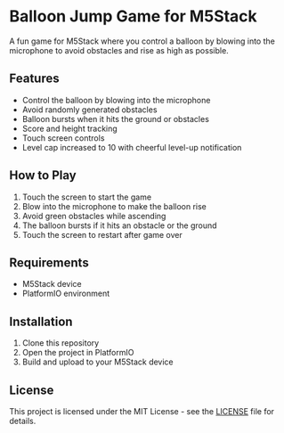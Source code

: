 # Balloon Jump Game for M5Stack

A fun game for M5Stack where you control a balloon by blowing into the microphone to avoid obstacles and rise as high as possible.

## Features

- Control the balloon by blowing into the microphone
- Avoid randomly generated obstacles
- Balloon bursts when it hits the ground or obstacles
- Score and height tracking
- Touch screen controls
- Level cap increased to 10 with cheerful level-up notification

## How to Play

1. Touch the screen to start the game
2. Blow into the microphone to make the balloon rise
3. Avoid green obstacles while ascending
4. The balloon bursts if it hits an obstacle or the ground
5. Touch the screen to restart after game over

## Requirements

- M5Stack device
- PlatformIO environment

## Installation

1. Clone this repository
2. Open the project in PlatformIO
3. Build and upload to your M5Stack device

## License

This project is licensed under the MIT License - see the [LICENSE](LICENSE) file for details.
